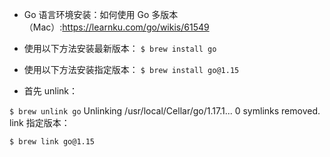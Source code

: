 + Go 语言环境安装：如何使用 Go 多版本（Mac）:<https://learnku.com/go/wikis/61549>

+ 使用以下方法安装最新版本：
`$ brew install go`

+ 使用以下方法安装指定版本：
`$ brew install go@1.15`

+ 首先 unlink：

`$ brew unlink go`
Unlinking /usr/local/Cellar/go/1.17.1... 0 symlinks removed.
link 指定版本：

`$ brew link go@1.15`



